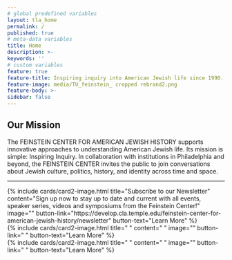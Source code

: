 ```yaml
---
# global predefined variables
layout: tla_home
permalink: /
published: true
# meta-data variables
title: Home
description: >-
keywords: ''
# custom variables
feature: true
feature-title: Inspiring inquiry into American Jewish life since 1990.
feature-image: media/TU_feinstein_ cropped rebrand2.png
feature-body: >-
sidebar: false
---
```

## Our Mission 
The FEINSTEIN CENTER FOR AMERICAN JEWISH HISTORY supports innovative approaches to understanding American Jewish life. Its mission is simple: Inspiring Inquiry. In collaboration with institutions in Philadelphia and beyond, the FEINSTEIN CENTER invites the public to join conversations about Jewish culture, politics, history, and identity across time and space.

___

<div class="row row-wide">
  <div class="col m12 l4">{% include cards/card2-image.html 
    title="Subscribe to our Newsletter" 
    content="Sign up now to stay up to date and current with all events, speaker series, videos and symposiums from the Feinstein Center!" 
    image="" 
    button-link="https://develop.cla.temple.edu/feinstein-center-for-american-jewish-history/newsletter" 
    button-text="Learn More" %}
  </div>
  <div class="row row-wide">
    <div class="col m12 l4">{% include cards/card2-image.html 
      title=" " 
      content=" " 
      image="" 
      button-link=" " 
      button-text="Learn More" %}
    </div>
    <div class="row row-wide">
      <div class="col m12 l4">{% include cards/card2-image.html 
        title=" " 
        content=" " 
        image="" 
        button-link=" " 
        button-text="Learn More" %}
      </div>
</div>
